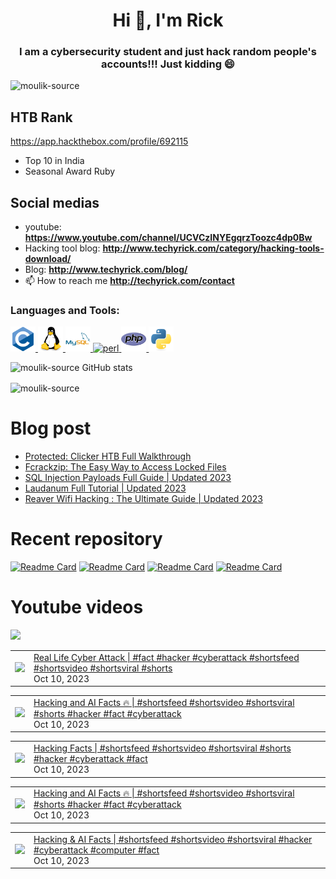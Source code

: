 <h1 align="center">Hi 👋, I'm Rick</h1>
<h3 align="center">I am a cybersecurity student and just hack random people's accounts!!! Just kidding 😄</h3>

<p align="left"> <img src="https://komarev.com/ghpvc/?username=moulik-source&label=Profile%20views&color=0e75b6&style=flat" alt="moulik-source" /> </p> 

## HTB Rank

https://app.hackthebox.com/profile/692115
- Top 10 in India
- Seasonal Award Ruby

## Social medias
- youtube: **https://www.youtube.com/channel/UCVCzINYEgqrzToozc4dp0Bw**
- Hacking tool blog: **http://www.techyrick.com/category/hacking-tools-download/**
- Blog: **http://www.techyrick.com/blog/**
- 📫 How to reach me **http://techyrick.com/contact**


<h3 align="left">Languages and Tools:</h3>
<p align="left"> <a href="https://www.cprogramming.com/" target="_blank"> <img src="https://raw.githubusercontent.com/devicons/devicon/master/icons/c/c-original.svg" alt="c" width="40" height="40"/> </a> <a href="https://www.linux.org/" target="_blank"> <img src="https://raw.githubusercontent.com/devicons/devicon/master/icons/linux/linux-original.svg" alt="linux" width="40" height="40"/> </a> <a href="https://www.mysql.com/" target="_blank"> <img src="https://raw.githubusercontent.com/devicons/devicon/master/icons/mysql/mysql-original-wordmark.svg" alt="mysql" width="40" height="40"/> </a> <a href="https://www.perl.org/" target="_blank"> <img src="https://api.iconify.design/logos-perl.svg" alt="perl" width="40" height="40"/> </a> <a href="https://www.php.net" target="_blank"> <img src="https://raw.githubusercontent.com/devicons/devicon/master/icons/php/php-original.svg" alt="php" width="40" height="40"/> </a> <a href="https://www.python.org" target="_blank"> <img src="https://raw.githubusercontent.com/devicons/devicon/master/icons/python/python-original.svg" alt="python" width="40" height="40"/> </a> </p>



![moulik-source GitHub stats](https://github-readme-stats.vercel.app/api?username=moulik-source&show_icons=true&theme=vision-friendly-dark)

<p><img align="center" src="https://github-readme-streak-stats.herokuapp.com/?user=moulik-source&theme=vision-friendly-dark" alt="moulik-source" /></p>

# Blog post
<!-- BLOG-POST-LIST:START -->
- [Protected: Clicker HTB Full Walkthrough](https://techyrick.com/clicker-htb/)
- [Fcrackzip: The Easy Way to Access Locked Files](https://techyrick.com/fcrackzip-full-tutorial/)
- [SQL Injection Payloads Full Guide | Updated 2023](https://techyrick.com/sql-injection-payload-tutorial/)
- [Laudanum Full Tutorial | Updated 2023](https://techyrick.com/laudanum-full-tutorial/)
- [Reaver Wifi Hacking : The Ultimate Guide | Updated 2023](https://techyrick.com/reaver-full-tutorial/)
<!-- BLOG-POST-LIST:END -->

# Recent repository 

[![Readme Card](https://github-readme-stats.vercel.app/api/pin/?username=moulik-source&repo=ddos&theme=outrun)](https://github.com/moulik-source/ddos) 
[![Readme Card](https://github-readme-stats.vercel.app/api/pin/?username=moulik-source&repo=port-scan&theme=outrun)](https://github.com/moulik-source/port-scan)
[![Readme Card](https://github-readme-stats.vercel.app/api/pin/?username=moulik-source&repo=moulik-source&theme=outrun)](https://github.com/moulik-source/moulik-source)
[![Readme Card](https://github-readme-stats.vercel.app/api/pin/?username=moulik-source&repo=hashmo&theme=outrun)](https://github.com/moulik-source/hashmo)

# Youtube videos

[<img src="https://img.shields.io/badge/-Subscribe-red?style=for-the-badge&logo=youtube&logoColor=white"/>](https://www.youtube.com/channel/UCVHmOOAGNcLK5k0i7G1gTrQ)

<!-- YOUTUBE:START --><table><tr><td><a href="https://www.youtube.com/watch?v=vnO7DMNqNEg"><img width="140px" src="https://i.ytimg.com/vi/vnO7DMNqNEg/mqdefault.jpg"></a></td>
<td><a href="https://www.youtube.com/watch?v=vnO7DMNqNEg">Real Life Cyber Attack |  #fact #hacker #cyberattack #shortsfeed #shortsvideo #shortsviral #shorts</a><br/>Oct 10, 2023</td></tr></table>
<table><tr><td><a href="https://www.youtube.com/watch?v=2jAmbGiFQ8I"><img width="140px" src="https://i.ytimg.com/vi/2jAmbGiFQ8I/mqdefault.jpg"></a></td>
<td><a href="https://www.youtube.com/watch?v=2jAmbGiFQ8I">Hacking and AI Facts 🔥 | #shortsfeed #shortsvideo #shortsviral #shorts  #hacker #fact #cyberattack</a><br/>Oct 10, 2023</td></tr></table>
<table><tr><td><a href="https://www.youtube.com/watch?v=SlLyRMf39FA"><img width="140px" src="https://i.ytimg.com/vi/SlLyRMf39FA/mqdefault.jpg"></a></td>
<td><a href="https://www.youtube.com/watch?v=SlLyRMf39FA">Hacking Facts | #shortsfeed #shortsvideo #shortsviral #shorts #hacker  #cyberattack #fact</a><br/>Oct 10, 2023</td></tr></table>
<table><tr><td><a href="https://www.youtube.com/watch?v=gFkV5FB8xIQ"><img width="140px" src="https://i.ytimg.com/vi/gFkV5FB8xIQ/mqdefault.jpg"></a></td>
<td><a href="https://www.youtube.com/watch?v=gFkV5FB8xIQ">Hacking and AI Facts 🔥 | #shortsfeed #shortsvideo #shortsviral #shorts  #hacker #fact #cyberattack</a><br/>Oct 10, 2023</td></tr></table>
<table><tr><td><a href="https://www.youtube.com/watch?v=feQMzEo0Vm0"><img width="140px" src="https://i.ytimg.com/vi/feQMzEo0Vm0/mqdefault.jpg"></a></td>
<td><a href="https://www.youtube.com/watch?v=feQMzEo0Vm0">Hacking &amp; AI Facts | #shortsfeed #shortsvideo #shortsviral #hacker  #cyberattack #computer #fact</a><br/>Oct 10, 2023</td></tr></table>
<!-- YOUTUBE:END -->

